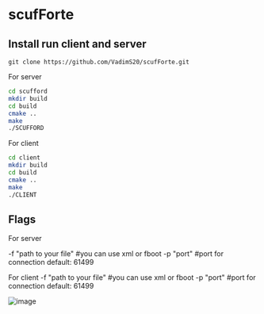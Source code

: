 # scufForte

## Install run client and server
```
git clone https://github.com/VadimS20/scufForte.git
```

For server
```sh
cd scufford
mkdir build
cd build
cmake ..
make
./SCUFFORD
```
For client
```sh
cd client
mkdir build
cd build
cmake ..
make
./CLIENT
```
## Flags

For server

-f "path to your file" #you can use xml or fboot
-p "port" #port for connection default: 61499

For client
-f "path to your file" #you can use xml or fboot
-p "port" #port for connection default: 61499

![image](https://github.com/user-attachments/assets/6a53cb2d-2895-44c1-b8f8-14c581958bda)
